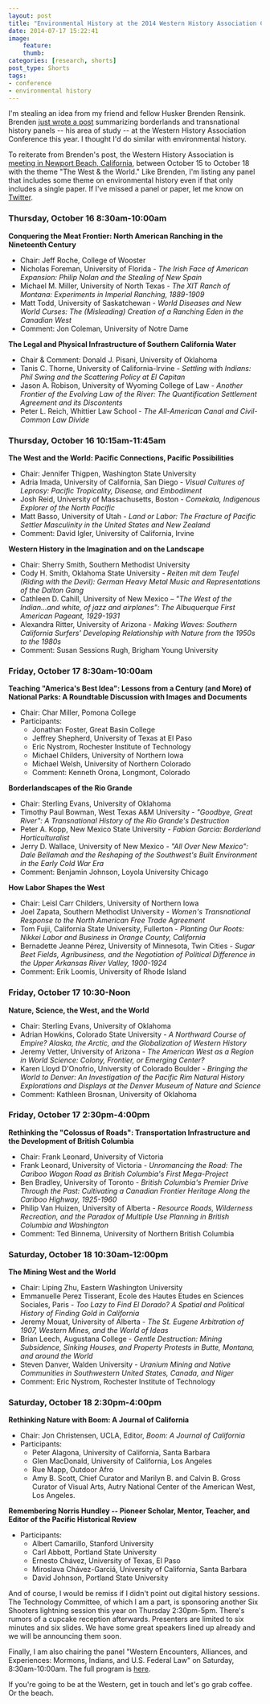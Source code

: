 ```yaml
---
layout: post
title: "Environmental History at the 2014 Western History Association Conference"
date: 2014-07-17 15:22:41
image: 
    feature: 
    thumb: 
categories: [research, shorts]
post_type: Shorts
tags:
- conference
- environmental history
---
```


I'm stealing an idea from my friend and fellow Husker Brenden Rensink. Brenden [just wrote a post](http://www.bwrensink.org/2014/07/15/borderlands-and-transnational-history-at-the-2014-western-history-association-conference/) summarizing borderlands and transnational history panels -- his area of study -- at the Western History Association Conference this year. I thought I'd do similar with environmental history.

To reiterate from Brenden's post, the Western History Association is [meeting in Newport Beach, California](http://westernhistoryassociation.wildapricot.org/event-697688), between October 15 to October 18 with the theme "The West & the World." Like Brenden, I'm listing any panel that includes some theme on environmental history even if that only includes a single paper. If I've missed a panel or paper, let me know on [Twitter](http://twitter.com/jaheppler). 

### Thursday, October 16 8:30am-10:00am

**Conquering the Meat Frontier: North American Ranching in the Nineteenth Century**

* Chair: Jeff Roche, College of Wooster
* Nicholas Foreman, University of Florida - *The Irish Face of American Expansion: Philip Nolan and the Stealing of New Spain*
* Michael M. Miller, University of North Texas - *The XIT Ranch of Montana: Experiments in Imperial Ranching, 1889-1909*
* Matt Todd, University of Saskatchewan - *World Diseases and New World Curses: The (Misleading) Creation of a Ranching Eden in the Canadian West*
* Comment: Jon Coleman, University of Notre Dame

**The Legal and Physical Infrastructure of Southern California Water**

* Chair & Comment: Donald J. Pisani, University of Oklahoma
* Tanis C. Thorne, University of California-Irvine - *Settling with Indians: Phil Swing and the Scattering Policy at El Capitan*
* Jason A. Robison, University of Wyoming College of Law - *Another Frontier of the Evolving Law of the River: The Quantification Settlement Agreement and its Discontents*
* Peter L. Reich, Whittier Law School - *The All-American Canal and Civil-Common Law Divide*

### Thursday, October 16 10:15am-11:45am

**The West and the World: Pacific Connections, Pacific Possibilities**

* Chair: Jennifer Thigpen, Washington State University
* Adria Imada, University of California, San Diego - *Visual Cultures of Leprosy: Pacific Tropicality, Disease, and Embodiment*
* Josh Reid, University of Massachusetts, Boston - *Comekala, Indigenous Explorer of the North Pacific*
* Matt Basso, University of Utah - *Land or Labor: The Fracture of Pacific Settler Masculinity in the United States and New Zealand*
* Comment: David Igler, University of California, Irvine

**Western History in the Imagination and on the Landscape**

* Chair: Sherry Smith, Southern Methodist University
* Cody H. Smith, Oklahoma State University - *Reiten mit dem Teufel (Riding with the Devil): German Heavy Metal Music and Representations of the Dalton Gang*
* Cathleen D. Cahill, University of New Mexico – *"The West of the Indian...and white, of jazz and airplanes": The Albuquerque First American Pageant, 1929-1931*
* Alexandra Ritter, University of Arizona - *Making Waves: Southern California Surfers' Developing Relationship with Nature from the 1950s to the 1980s*
* Comment: Susan Sessions Rugh, Brigham Young University

### Friday, October 17 8:30am-10:00am

**Teaching "America's Best Idea": Lessons from a Century (and More) of National Parks: A Roundtable Discussion with Images and Documents**

* Chair: Char Miller, Pomona College 
* Participants:
    * Jonathan Foster, Great Basin College
    * Jeffrey Shepherd, University of Texas at El Paso 
    * Eric Nystrom, Rochester Institute of Technology 
    * Michael Childers, University of Northern Iowa 
    * Michael Welsh, University of Northern Colorado
    * Comment: Kenneth Orona, Longmont, Colorado

**Borderlandscapes of the Rio Grande**

* Chair: Sterling Evans, University of Oklahoma
* Timothy Paul Bowman, West Texas A&M University - *"Goodbye, Great River": A Transnational History of the Rio Grande's Destruction*
* Peter A. Kopp, New Mexico State University - *Fabian Garcia: Borderland Horticulturalist*
* Jerry D. Wallace, University of New Mexico - *"All Over New Mexico": Dale Bellamah and the Reshaping of the Southwest's Built Environment in the Early Cold War Era*
* Comment: Benjamin Johnson, Loyola University Chicago

**How Labor Shapes the West**

* Chair: Leisl Carr Childers, University of Northern Iowa
* Joel Zapata, Southern Methodist University - *Women's Transnational Response to the North American Free Trade Agreement*
* Tom Fujii, California State University, Fullerton - *Planting Our Roots: Nikkei Labor and Business in Orange County, California*
* Bernadette Jeanne Pérez, University of Minnesota, Twin Cities - *Sugar Beet Fields, Agribusiness, and the Negotiation of Political Difference in the Upper Arkansas River Valley, 1900-1924*
* Comment: Erik Loomis, University of Rhode Island

### Friday, October 17 10:30-Noon

**Nature, Science, the West, and the World**

* Chair: Sterling Evans, University of Oklahoma
* Adrian Howkins, Colorado State University - *A Northward Course of Empire? Alaska, the Arctic, and the Globalization of Western History* 
* Jeremy Vetter, University of Arizona - *The American West as a Region in World Science: Colony, Frontier, or Emerging Center?*
* Karen Lloyd D'Onofrio, University of Colorado Boulder - *Bringing the World to Denver: An Investigation of the Pacific Rim Natural History Explorations and Displays at the Denver Museum of Nature and Science*
* Comment: Kathleen Brosnan, University of Oklahoma

### Friday, October 17 2:30pm-4:00pm

**Rethinking the "Colossus of Roads": Transportation Infrastructure and the Development of British Columbia**

* Chair: Frank Leonard, University of Victoria
* Frank Leonard, University of Victoria - *Unromancing the Road: The Cariboo Wagon Road as British Columbia's First Mega-Project*
* Ben Bradley, University of Toronto - *British Columbia's Premier Drive Through the Past: Cultivating a Canadian Frontier Heritage Along the Cariboo Highway, 1925-1960*
* Philip Van Huizen, University of Alberta - *Resource Roads, Wilderness Recreation, and the Paradox of Multiple Use Planning in British Columbia and Washington*
* Comment: Ted Binnema, University of Northern British Columbia

### Saturday, October 18 10:30am-12:00pm

**The Mining West and the World**

* Chair: Liping Zhu, Eastern Washington University
* Emmanuelle Perez Tisserant, Ecole des Hautes Etudes en Sciences Sociales, Paris - *Too Lazy to Find El Dorado? A Spatial and Political History of Finding Gold in California*
* Jeremy Mouat, University of Alberta - *The St. Eugene Arbitration of 1907, Western Mines, and the World of Ideas*
* Brian Leech, Augustana College - *Gentle Destruction: Mining Subsidence, Sinking Houses, and Property Protests in Butte, Montana, and around the World*
* Steven Danver, Walden University - *Uranium Mining and Native Communities in Southwestern United States, Canada, and Niger*
* Comment: Eric Nystrom, Rochester Institute of Technology

### Saturday, October 18 2:30pm-4:00pm

**Rethinking Nature with Boom: A Journal of California**

* Chair: Jon Christensen, UCLA, Editor, *Boom: A Journal of California*
* Participants:
    * Peter Alagona, University of California, Santa Barbara 
    * Glen MacDonald, University of California, Los Angeles 
    * Rue Mapp, Outdoor Afro
    * Amy B. Scott, Chief Curator and Marilyn B. and Calvin B. Gross Curator of Visual Arts, Autry National Center of the American West, Los Angeles.

**Remembering Norris Hundley -- Pioneer Scholar, Mentor, Teacher, and Editor of the Pacific Historical Review**

* Participants:
    * Albert Camarillo, Stanford University
    * Carl Abbott, Portland State University
    * Ernesto Chávez, University of Texas, El Paso 
    * Miroslava Chávez-Garciá, University of California, Santa Barbara
    * David Johnson, Portland State University

And of course, I would be remiss if I didn't point out digital history sessions. The Technology Committee, of which I am a part, is sponsoring another Six Shooters lightning session this year on Thursday 2:30pm-5pm. There's rumors of a cupcake reception afterwards. Presenters are limited to six minutes and six slides. We have some great speakers lined up already and we will be announcing them soon.

Finally, I am also chairing the panel "Western Encounters, Alliances, and Experiences: Mormons, Indians, and U.S. Federal Law" on Saturday, 8:30am-10:00am. The full program is [here](http://westernhistoryassociation.wildapricot.org/Resources/Documents/2014%20Program%20PDF%20for%20Website.pdf).

If you're going to be at the Western, get in touch and let's go grab coffee. Or the beach.
